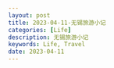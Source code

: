 ```yaml
---
layout: post
title: 2023-04-11-无锡旅游小记
categories: [Life]
description: 无锡旅游小记
keywords: Life, Travel
date: 2023-04-11
---
```


